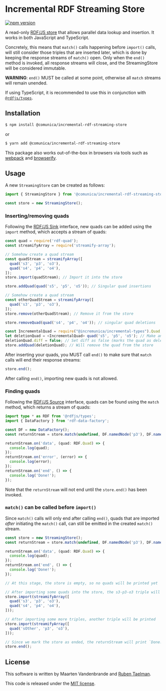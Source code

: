 # Incremental RDF Streaming Store

[![npm version](https://badge.fury.io/js/@incremunica%2Fincremental-rdf-streaming-store.svg)](https://badge.fury.io/js/@incremunica%2Fincremental-rdf-streaming-store)

A read-only [RDF/JS store](https://rdf.js.org/stream-spec/#store-interface) that allows parallel data lookup and insertion.
It works in both JavaScript and TypeScript.

Concretely, this means that `match()` calls happening before `import()` calls, will still consider those triples that
are inserted later, which is done by keeping the response streams of `match()` open.
Only when the `end()` method is invoked, all response streams will close, and the StreamingStore will be considered
immutable.

**WARNING**: `end()` MUST be called at some point, otherwise all `match` streams will remain unended.

If using TypeScript, it is recommended to use this in conjunction with [`@rdfjs/types`](https://www.npmjs.com/package/@rdfjs/types).

## Installation

```bash
$ npm install @comunica/incremental-rdf-streaming-store
```
or
```bash
$ yarn add @comunica/incremental-rdf-streaming-store
```

This package also works out-of-the-box in browsers via tools such as [webpack](https://webpack.js.org/) and [browserify](http://browserify.org/).

## Usage

A new `StreamingStore` can be created as follows:

```typescript
import { StreamingStore } from '@comunica/incremental-rdf-streaming-store';

const store = new StreamingStore();
```

### Inserting/removing quads

Following the [RDF/JS Sink](https://rdf.js.org/stream-spec/#sink-interface) interface,
new quads can be added using the `import` method, which accepts a stream of quads:

```typescript
const quad = require('rdf-quad');
const streamifyArray = require('streamify-array');

// Somehow create a quad stream
const quadStream = streamifyArray([
  quad('s3', 'p3', 'o3'),
  quad('s4', 'p4', 'o4'),
]);
store.import(quadStream); // Import it into the store

store.addQuad(quad('s5', 'p5', 'o5')); // Singular quad insertions

// Somehow create a quad stream
const otherQuadStream = streamifyArray([
  quad('s3', 'p3', 'o3'),
]);
store.remove(otherQuadStream); // Remove it from the store

store.removeQuad(quad('s4', 'p4', 'o4')); // singular quad deletions

const IncrementalQuad = require("@incremunica/incremental-types").Quad;
let deletionQuad = <IncrementalQuad> quad('s5', 'p5', 'o5'); // Make an incremental quad
deletionQuad.diff = false; // Set diff as false (marks the quad as deleted)
store.addQuad(deletionQuad); // Will remove the quad from the store
```

After inserting your quads, you MUST call `end()` to make sure that `match` calls will end their response streams:

```typescript
store.end();
```

After calling `end()`, importing new quads is not allowed.

### Finding quads

Following the [RDF/JS Source](https://rdf.js.org/stream-spec/#source-interface) interface,
quads can be found using the `match` method, which returns a stream of quads:
```typescript
import type * as RDF from '@rdfjs/types';
import { DataFactory } from 'rdf-data-factory';

const DF = new DataFactory();
const returnStream = store.match(undefined, DF.namedNode('p3'), DF.namedNode('o3'), undefined);

returnStream.on('data', (quad: RDF.Quad) => {
  console.log(quad);
});
returnStream.on('error', (error) => {
  console.log(error);
});
returnStream.on('end', () => {
  console.log('Done!');
});
```

Note that the `returnStream` will not end until the `store.end()` has been invoked.

### `match()` can be called before `import()`

Since `match()` calls will only end after calling `end()`,
quads that are imported _after_ initiating the `match()` call,
can still be emitted in the created `match()` stream.

```typescript
const store = new StreamingStore();
const returnStream = store.match(undefined, DF.namedNode('p3'), DF.namedNode('o3'), undefined);

returnStream.on('data', (quad: RDF.Quad) => {
  console.log(quad);
});
returnStream.on('end', () => {
  console.log('Done!');
});

// At this stage, the store is empty, so no quads will be printed yet

// After importing some quads into the store, the s3-p3-o3 triple will be printed
store.import(streamifyArray([
  quad('s3', 'p3', 'o3'),
  quad('s4', 'p4', 'o4'),
]));

// After importing some more triples, another triple will be printed
store.import(streamifyArray([
  quad('sOther', 'p3', 'o3'),
]));

// Since we mark the store as ended, the returnStream will print `Done!`
store.end();
```

## License
This software is written by Maarten Vandenbrande and [Ruben Taelman](https://rubensworks.net/).

This code is released under the [MIT license](http://opensource.org/licenses/MIT).
